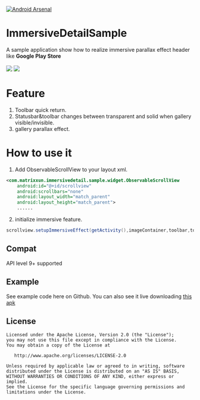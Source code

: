 [![Android Arsenal](https://img.shields.io/badge/Android%20Arsenal-ImmersiveDetailSample-brightgreen.svg?style=flat)](https://android-arsenal.com/details/3/5934)
# ImmersiveDetailSample
A sample application show how to realize immersive parallax effect header like **Google Play Store** <br>
<br>
![](https://github.com/matrixxun/ImmersiveDetailSample/raw/master/art/demo.gif) ![](https://github.com/matrixxun/ImmersiveDetailSample/raw/master/art/demo01.gif)

# Feature
1. Toolbar quick return.
2. Statusbar&toolbar changes between transparent and solid when gallery visible/invisible.
3. gallery parallax effect.

# How to use it
1. Add ObservableScrollView to your layout xml.
``` xml
<com.matrixxun.immersivedetail.sample.widget.ObservableScrollView        
    android:id="@+id/scrollview"        
    android:scrollbars="none"        
    android:layout_width="match_parent"        
    android:layout_height="match_parent">
    ......
```
2. initialize immersive feature.
``` java
scrollview.setupImmersiveEffect(getActivity(),imageContainer,toolbar,toolbarColor,toolbarTitle);
```

## Compat
API level 9+ supported

## Example
See example code here on Github. You can also see it live downloading [this apk](https://raw.githubusercontent.com/matrixxun/ImmersiveDetailSample/master/art/app-debug.apk)

License
--------


    Licensed under the Apache License, Version 2.0 (the "License");
    you may not use this file except in compliance with the License.
    You may obtain a copy of the License at

       http://www.apache.org/licenses/LICENSE-2.0

    Unless required by applicable law or agreed to in writing, software
    distributed under the License is distributed on an "AS IS" BASIS,
    WITHOUT WARRANTIES OR CONDITIONS OF ANY KIND, either express or implied.
    See the License for the specific language governing permissions and
    limitations under the License.
